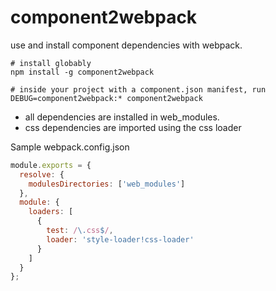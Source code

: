 component2webpack
=================

use and install component dependencies with webpack.

```
# install globably 
npm install -g component2webpack

# inside your project with a component.json manifest, run 
DEBUG=component2webpack:* component2webpack
```

- all dependencies are installed in web_modules.
- css dependencies are imported using the css loader

Sample webpack.config.json

```js
module.exports = {
  resolve: {
    modulesDirectories: ['web_modules']
  },
  module: {
    loaders: [
      {
        test: /\.css$/,
        loader: 'style-loader!css-loader'
      }
    ]
  }
};
```
